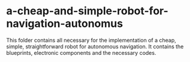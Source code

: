 # a-cheap-and-simple-robot-for-navigation-autonomus
This folder contains all necessary for the implementation of a cheap, simple, straightforward robot for autonomous navigation. It contains the blueprints, electronic components and the necessary codes.

